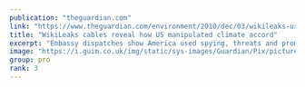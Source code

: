 ```yaml
---
publication: "theguardian.com"
link: "https://www.theguardian.com/environment/2010/dec/03/wikileaks-us-manipulated-climate-accord"
title: "WikiLeaks cables reveal how US manipulated climate accord"
excerpt: "Embassy dispatches show America used spying, threats and promises of aid to get support for Copenhagen accord"
image: "https://i.guim.co.uk/img/static/sys-images/Guardian/Pix/pictures/2010/12/3/1291394781586/A-Greenpeace-activist-in--006.jpg?width=1200&height=630&quality=85&auto=format&fit=crop&overlay-align=bottom%2Cleft&overlay-width=100p&overlay-base64=L2ltZy9zdGF0aWMvb3ZlcmxheXMvdGctYWdlLTIwMTAucG5n&enable=upscale&s=2b2e24f2ca9dd1097a089ec4d63e3980"
group: pro
rank: 3
---
```

